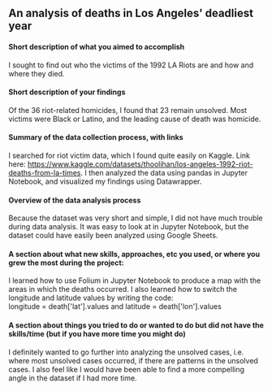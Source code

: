 ##  An analysis of deaths in Los Angeles' deadliest year
#### Short description of what you aimed to accomplish
I sought to find out who the victims of the 1992 LA Riots are and how and where they died.

#### Short description of your findings
Of the 36 riot-related homicides, I found that 23 remain unsolved. Most victims were Black or Latino, and the leading cause of death was homicide. 

#### Summary of the data collection process, with links
I searched for riot victim data, which I found quite easily on Kaggle. Link here: https://www.kaggle.com/datasets/thoolihan/los-angeles-1992-riot-deaths-from-la-times. I then analyzed the data using pandas in Jupyter Notebook, and visualized my findings using Datawrapper.

#### Overview of the data analysis process
Because the dataset was very short and simple, I did not have much trouble during data analysis. It was easy to look at in Jupyter Notebook, but the dataset could have easily been analyzed using Google Sheets.

#### A section about what new skills, approaches, etc you used, or where you grew the most during the project: 
I learned how to use Folium in Jupyter Notebook to produce a map with the areas in which the deaths occurred. I also learned how to switch the longitude and latitude values by writing the code:  
longitude = death['lat'].values and latitude = death['lon'].values

#### A section about things you tried to do or wanted to do but did not have the skills/time (but if you have more time you might do)
I definitely wanted to go further into analyzing the unsolved cases, i.e. where most unsolved cases occurred, if there are patterns in the unsolved cases. I also feel like I would have been able to find a more compelling angle in the dataset if I had more time. 
